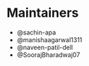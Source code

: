<!--
Copyright (c) 2022 Dell Inc., or its subsidiaries. All Rights Reserved.

Licensed under the MPL, Version 2.0 (the "License");
you may not use this file except in compliance with the License.
You may obtain a copy of the License at

    https://www.mozilla.org/en-US/MPL/2.0/
-->

# Maintainers

* @sachin-apa
* @manishaagarwal1311
* @naveen-patil-dell
* @SoorajBharadwaj07